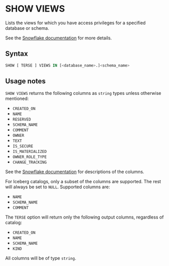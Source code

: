 # SHOW VIEWS

Lists the views for which you have access privileges for a specified database or schema.

See the [Snowflake documentation](https://docs.snowflake.com/en/sql-reference/sql/show-views) for more details.

## Syntax

```sql
SHOW [ TERSE ] VIEWS IN [<database_name>.]<schema_name>
```

## Usage notes

`SHOW VIEWS` returns the following columns as `string` types unless otherwise mentioned:

- `CREATED_ON`
- `NAME`
- `RESERVED`
- `SCHEMA_NAME`
- `COMMENT`
- `OWNER`
- `TEXT`
- `IS_SECURE`
- `IS_MATERIALIZED`
- `OWNER_ROLE_TYPE`
- `CHANGE_TRACKING`

See the [Snowflake documentation](https://docs.snowflake.com/en/sql-reference/sql/show-tables) for descriptions of the columns.

For Iceberg catalogs, only a subset of the columns are supported. The rest will always be set to `NULL`. Supported columns are:

- `NAME`
- `SCHEMA_NAME`
- `COMMENT`

The `TERSE` option will return only the following output columns, regardless of catalog:

- `CREATED_ON`
- `NAME`
- `SCHEMA_NAME`
- `KIND`

All columns will be of type `string`.